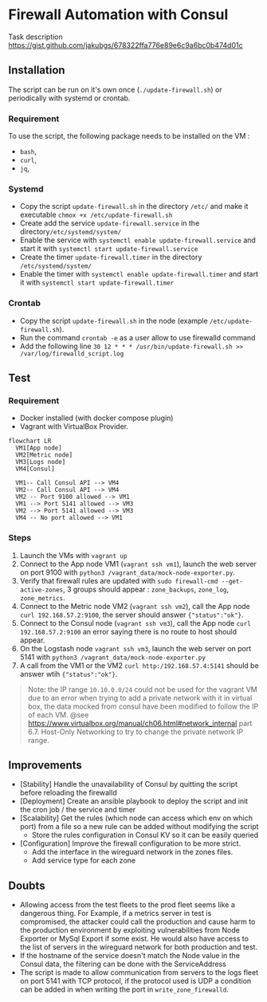 # Firewall Automation with Consul 

Task description <https://gist.github.com/jakubgs/678322ffa776e89e6c9a6bc0b474d01c>


## Installation

The script can be run on it's own once (``./update-firewall.sh``) or periodically with systemd or crontab.

### Requirement

To use the script, the following package needs to be installed on the VM :

* `bash`,
* `curl`,
* `jq`,

### Systemd 

* Copy the script ``update-firewall.sh`` in the directory ``/etc/`` and make it executable ``chmox +x /etc/update-firewall.sh``
* Create add the service  ``update-firewall.service`` in the directory``/etc/systemd/system/``
* Enable the service with ``systemctl enable update-firewall.service`` and start it with ``systemctl start update-firewall.service``
* Create the timer ``update-firewall.timer`` in the directory ``/etc/systemd/system/``
* Enable the timer with ``systemctl enable update-firewall.timer`` and start it with ``systemctl start update-firewall.timer``

### Crontab

* Copy the script `update-firewall.sh` in the node (example ``/etc/update-firewall.sh``).
* Run the command ``crontab -e`` as a user allow to use firewalld command
* Add the following line ``30 12 * * * /usr/bin/update-firewall.sh >> /var/log/firewalld_script.log``

## Test

### Requirement

* Docker installed (with docker compose plugin)
* Vagrant with VirtualBox Provider.


````mermaid
flowchart LR
  VM1[App node]
  VM2[Metric node]
  VM3[Logs node]
  VM4[Consul]

  VM1-- Call Consul API --> VM4
  VM2-- Call Consul API --> VM4
  VM2 -- Port 9100 allowed --> VM1
  VM1 --> Port 5141 allowed --> VM3
  VM2 --> Port 5141 allowed --> VM3
  VM4 -- No port allowed --> VM1
````

### Steps

1. Launch the VMs with `vagrant up`
2. Connect to the App node VM1 (``vagrant ssh vm1``), launch the web server on port 9100 with ``python3 /vagrant_data/mock-node-exporter.py``.
3. Verify that firewall rules are updated with ``sudo firewall-cmd --get-active-zones``, 3 groups should appear : `zone_backups`, ``zone_log``, ``zone_metrics``.
4. Connect to the Metric node VM2 (``vagrant ssh vm2``), call the App node ``curl 192.168.57.2:9100``, the server should answer ``{"status":"ok"}``.
5. Connect to the Consul node (``vagrant ssh vm3``), call the App node ``curl 192.168.57.2:9100`` an error saying there is no route to host should appear.
6. On the Logstash node ``vagrant ssh vm3``, launch the web server on port 5141 with ``python3 /vagrant_data/mock-node-exporter.py``
7. A call from the VM1 or the VM2 ``curl http:/192.168.57.4:5141`` should be answer wtih ``{"status":"ok"}``.


> Note: the IP range `10.10.0.0/24`  could not be used for the vagrant VM due to an error when trying to add a private network with it in virtual box, the data mocked from consul have been modified to follow the IP of each VM.
> @see https://www.virtualbox.org/manual/ch06.html#network_internal part 6.7. Host-Only Networking to try to change the private network IP range.

## Improvements

* [Stability] Handle the unavailability of Consul by quitting the script before reloading the firewalld
* [Deployment] Create an ansible playbook to deploy the script and init the cron job / the service and timer
* [Scalability] Get the rules (which node can access which env on which port) from a file so a new rule can be added without modifying the script
  * Store the rules configuration in Consul KV so it can be easily queried
* [Configuration] Improve the firewall configuration to be more strict. 
  * Add the interface in the wireguard network in the zones files.
  * Add service type for each zone


## Doubts

* Allowing access from the test fleets to the prod fleet seems like a dangerous thing. For Example, if a metrics server in test is compromised, the attacker could call the production and cause harm to the production environment by exploiting vulnerabilities from Node Exporter or MySql Export if some exist. He would also have access to the list of servers in the wireguard network for both production and test.
* If the hostname of the service doesn't match the Node value in the Consul data, the filtering can be done with the ServiceAddress
* The script is made to allow communication from servers to the logs fleet on port 5141 with TCP protocol, if the protocol used is UDP a condition can be added in when writing the port in ``write_zone_firewalld``.
